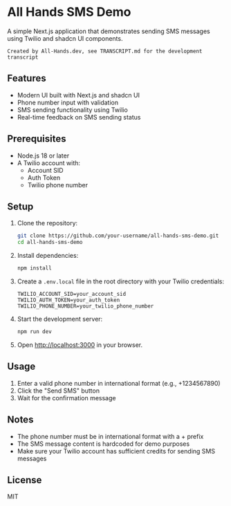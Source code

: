 # All Hands SMS Demo

A simple Next.js application that demonstrates sending SMS messages using Twilio and shadcn UI components.

```
Created by All-Hands.dev, see TRANSCRIPT.md for the development transcript
```


## Features

- Modern UI built with Next.js and shadcn UI
- Phone number input with validation
- SMS sending functionality using Twilio
- Real-time feedback on SMS sending status

## Prerequisites

- Node.js 18 or later
- A Twilio account with:
  - Account SID
  - Auth Token
  - Twilio phone number

## Setup

1. Clone the repository:
   ```bash
   git clone https://github.com/your-username/all-hands-sms-demo.git
   cd all-hands-sms-demo
   ```

2. Install dependencies:
   ```bash
   npm install
   ```

3. Create a `.env.local` file in the root directory with your Twilio credentials:
   ```
   TWILIO_ACCOUNT_SID=your_account_sid
   TWILIO_AUTH_TOKEN=your_auth_token
   TWILIO_PHONE_NUMBER=your_twilio_phone_number
   ```

4. Start the development server:
   ```bash
   npm run dev
   ```

5. Open [http://localhost:3000](http://localhost:3000) in your browser.

## Usage

1. Enter a valid phone number in international format (e.g., +1234567890)
2. Click the "Send SMS" button
3. Wait for the confirmation message

## Notes

- The phone number must be in international format with a + prefix
- The SMS message content is hardcoded for demo purposes
- Make sure your Twilio account has sufficient credits for sending SMS messages

## License

MIT
